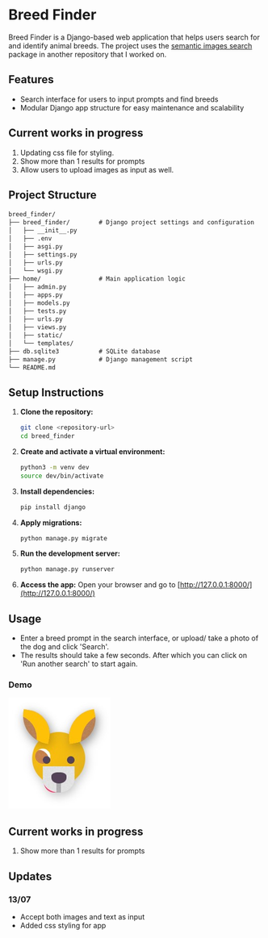 # Breed Finder

Breed Finder is a Django-based web application that helps users search for and identify animal breeds. The project uses the [semantic images search](https://github.com/shrishti-pillay/semantic-image-search) package in another repository that I worked on.

## Features

- Search interface for users to input prompts and find breeds
- Modular Django app structure for easy maintenance and scalability

## Current works in progress

1. Updating css file for styling.
2. Show more than 1 results for prompts
3. Allow users to upload images as input as well. 

## Project Structure

```
breed_finder/
├── breed_finder/        # Django project settings and configuration
│   ├── __init__.py
│   ├── .env
│   ├── asgi.py
│   ├── settings.py
│   ├── urls.py
│   └── wsgi.py
├── home/                # Main application logic
│   ├── admin.py
│   ├── apps.py
│   ├── models.py
│   ├── tests.py
│   ├── urls.py
│   ├── views.py
│   ├── static/
│   └── templates/
├── db.sqlite3           # SQLite database
├── manage.py            # Django management script
└── README.md
```

## Setup Instructions

1. **Clone the repository:**
   ```sh
   git clone <repository-url>
   cd breed_finder
   ```

2. **Create and activate a virtual environment:**
   ```sh
   python3 -m venv dev
   source dev/bin/activate
   ```

3. **Install dependencies:**
   ```sh
   pip install django
   ```

4. **Apply migrations:**
   ```sh
   python manage.py migrate
   ```

5. **Run the development server:**
   ```sh
   python manage.py runserver
   ```

6. **Access the app:**
   Open your browser and go to [http://127.0.0.1:8000/](http://127.0.0.1:8000/)

## Usage

- Enter a breed prompt in the search interface, or upload/ take a photo of the dog and click 'Search'.
- The results should take a few seconds. After which you can click on 'Run another search' to start again.


### Demo
[![view video](media/logo.jpg)](media/breed-finder-app-recording.mp4)


## Current works in progress

1. Show more than 1 results for prompts

## Updates

### 13/07
- Accept both images and text as input
- Added css styling for app